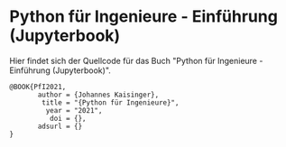 # Python für Ingenieure - Einführung (Jupyterbook)

Hier findet sich der Quellcode für das Buch "Python für Ingenieure - Einführung (Jupyterbook)".

```
@BOOK{PfI2021,
       author = {Johannes Kaisinger},
        title = "{Python für Ingenieure}",
         year = "2021",
          doi = {},
       adsurl = {}
}
```

